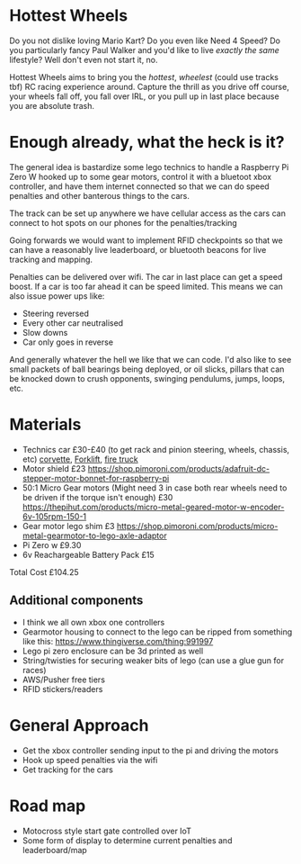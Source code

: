 # Hottest Wheels

Do you not dislike loving Mario Kart? Do you even like Need 4 Speed? Do you particularly fancy Paul Walker and you'd like to live _exactly the same_ lifestyle? Well don't even not start it, no.

Hottest Wheels aims to bring you the _hottest_, _wheelest_ (could use tracks tbf) RC racing experience around. Capture the thrill as you drive off course, your wheels fall off, you fall over IRL, or you pull up in last place because you are absolute trash.

# Enough already, what the heck is it?

The general idea is bastardize some lego technics to handle a Raspberry Pi Zero W hooked up to some gear motors, control it with a bluetoot xbox controller, and have them internet connected so that we can do speed penalties and other banterous things to the cars.

The track can be set up anywhere we have cellular access as the cars can connect to hot spots on our phones for the penalties/tracking

Going forwards we would want to implement RFID checkpoints so that we can have a reasonably live leaderboard, or bluetooth beacons for live tracking and mapping.

Penalties can be delivered over wifi. The car in last place can get a speed boost. If a car is too far ahead it can be speed limited. This means we can also issue power ups like:

- Steering reversed
- Every other car neutralised
- Slow downs
- Car only goes in reverse

And generally whatever the hell we like that we can code. I'd also like to see small packets of ball bearings being deployed, or oil slicks, pillars that can be knocked down to crush opponents, swinging pendulums, jumps, loops, etc.

# Materials

- Technics car £30-£40 (to get rack and pinion steering, wheels, chassis, etc)
[corvette](https://www.amazon.co.uk/42093-Technic-Chevrolet-Collectible-Construction/dp/B07FNW6WQ4/ref=pd_sbs_21_1/259-6728634-0569741),  [Forklift](https://www.amazon.co.uk/LEGO-42079-Heavy-Forklift-Technic/dp/B0792QR5QF), [fire truck](https://www.amazon.co.uk/LEGO-UK-Responder-Advanced-Building/dp/B075GWYHLK/ref=sr_1_1?keywords=first+responder+lego&qid=1565781785&s=gateway&sr=8-1)
- Motor shield £23
https://shop.pimoroni.com/products/adafruit-dc-stepper-motor-bonnet-for-raspberry-pi
- 50:1 Micro Gear motors (Might need 3 in case both rear wheels need to be driven if the torque isn't enough) £30
https://thepihut.com/products/micro-metal-geared-motor-w-encoder-6v-105rpm-150-1
- Gear motor lego shim £3
https://shop.pimoroni.com/products/micro-metal-gearmotor-to-lego-axle-adaptor
- Pi Zero w £9.30
- 6v Reachargeable Battery Pack £15

Total Cost £104.25

## Additional components
- I think we all own xbox one controllers
- Gearmotor housing to connect to the lego can be ripped from something like this: https://www.thingiverse.com/thing:991997
- Lego pi zero enclosure can be 3d printed as well
- String/twisties for securing weaker bits of lego (can use a glue gun for races)
- AWS/Pusher free tiers
- RFID stickers/readers

# General Approach

- Get the xbox controller sending input to the pi and driving the motors
- Hook up speed penalties via the wifi
- Get tracking for the cars

# Road map

- Motocross style start gate controlled over IoT
- Some form of display to determine current penalties and leaderboard/map
